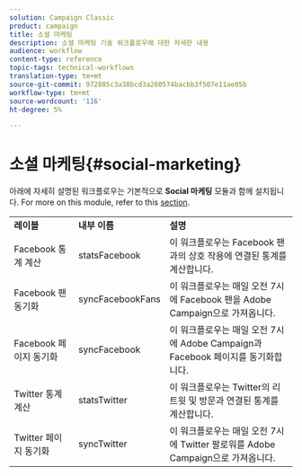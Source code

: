 ```yaml
---
solution: Campaign Classic
product: campaign
title: 소셜 마케팅
description: 소셜 마케팅 기술 워크플로우에 대한 자세한 내용
audience: workflow
content-type: reference
topic-tags: technical-workflows
translation-type: tm+mt
source-git-commit: 972885c3a38bcd3a260574bacbb3f507e11ae05b
workflow-type: tm+mt
source-wordcount: '116'
ht-degree: 5%

---
```



# 소셜 마케팅{#social-marketing}

아래에 자세히 설명된 워크플로우는 기본적으로 **Social 마케팅** 모듈과 함께 설치됩니다. For more on this module, refer to this [section](../../social/using/starting-workflows.md).

<table> 
 <tbody> 
  <tr> 
   <td> <strong>레이블</strong><br /> </td> 
   <td> <strong>내부 이름</strong><br /> </td> 
   <td> <strong>설명</strong><br /> </td> 
  </tr> 
  <tr> 
   <td> <span class="uicontrol">Facebook 통계 계산</span> <br /> </td> 
   <td> <span class="uicontrol">statsFacebook</span> <br /> </td> 
   <td> 이 워크플로우는 Facebook 팬과의 상호 작용에 연결된 통계를 계산합니다.<br /> </td> 
  </tr> 
  <tr> 
   <td> <span class="uicontrol">Facebook 팬 동기화</span> <br /> </td> 
   <td> <span class="uicontrol">syncFacebookFans</span> <br /> </td> 
   <td> 이 워크플로우는 매일 오전 7시에 Facebook 팬을 Adobe Campaign으로 가져옵니다.<br /> </td> 
  </tr> 
  <tr> 
   <td> <span class="uicontrol">Facebook 페이지 동기화</span> <br /> </td> 
   <td> <span class="uicontrol">syncFacebook</span> <br /> </td> 
   <td> 이 워크플로우는 매일 오전 7시에 Adobe Campaign과 Facebook 페이지를 동기화합니다.<br /> </td> 
  </tr> 
  <tr> 
   <td> <span class="uicontrol">Twitter 통계 계산</span> <br /> </td> 
   <td> <span class="uicontrol">statsTwitter</span> <br /> </td> 
   <td> 이 워크플로우는 Twitter의 리트윗 및 방문과 연결된 통계를 계산합니다.<br /> </td> 
  </tr> 
  <tr> 
   <td> <span class="uicontrol">Twitter 페이지 동기화</span> <br /> </td> 
   <td> <span class="uicontrol">syncTwitter</span> <br /> </td> 
   <td> 이 워크플로우는 매일 오전 7시에 Twitter 팔로워를 Adobe Campaign으로 가져옵니다.<br /> </td> 
  </tr> 
 </tbody> 
</table>

